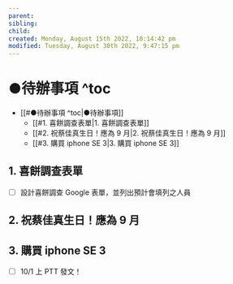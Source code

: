 ```yaml
---
parent: 
sibling: 
child: 
created: Monday, August 15th 2022, 10:14:42 pm
modified: Tuesday, August 30th 2022, 9:47:15 pm
---
```

# ●待辦事項 ^toc

- [[#●待辦事項 ^toc|●待辦事項]]
	- [[#1. 喜餅調查表單|1. 喜餅調查表單]]
	- [[#2. 祝蔡佳真生日！應為 9 月|2. 祝蔡佳真生日！應為 9 月]]
	- [[#3. 購買 iphone SE 3|3. 購買 iphone SE 3]]



## 1. 喜餅調查表單
- [ ] 設計喜餅調查 Google 表單，並列出預計會填列之人員


## 2. 祝蔡佳真生日！應為 9 月




## 3. 購買 iphone SE 3
- [ ] 10/1 上 PTT 發文！

